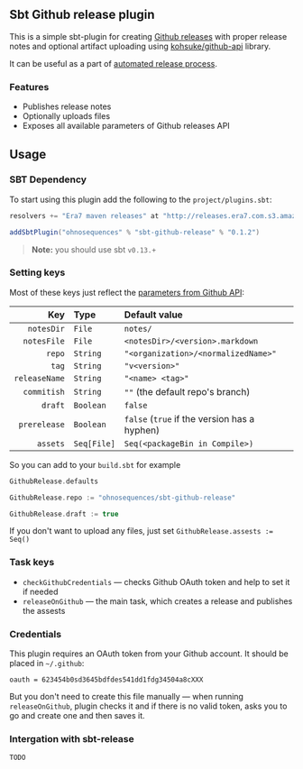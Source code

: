 ## Sbt Github release plugin

This is a simple sbt-plugin for creating [Github releases](https://github.com/blog/1547-release-your-software) with proper release notes and optional artifact uploading using [kohsuke/github-api](https://github.com/kohsuke/github-api) library.

It can be useful as a part of [automated release process](https://github.com/sbt/sbt-release).


### Features

* Publishes release notes
* Optionally uploads files
* Exposes all available parameters of Github releases API 


## Usage

### SBT Dependency

To start using this plugin add the following to the `project/plugins.sbt`:

```scala
resolvers += "Era7 maven releases" at "http://releases.era7.com.s3.amazonaws.com"

addSbtPlugin("ohnosequences" % "sbt-github-release" % "0.1.2")
```

> **Note:** you should use sbt `v0.13.+`


### Setting keys

Most of these keys just reflect the [parameters from Github API](http://developer.github.com/v3/repos/releases/#create-a-release):

Key           | Type        | Default value
-------------:|:------------|:--------------------------------------------------------
`notesDir`    | `File`      | `notes/`
`notesFile`   | `File`      | `<notesDir>/<version>.markdown`
`repo`        | `String`    | `"<organization>/<normalizedName>"`
`tag`         | `String`    | `"v<version>"`
`releaseName` | `String`    | `"<name> <tag>"`
`commitish`   | `String`    | `""` (the default repo's branch)
`draft`       | `Boolean`   | `false`
`prerelease`  | `Boolean`   | `false` (`true` if the version has a hyphen)
`assets`      | `Seq[File]` | `Seq(<packageBin in Compile>)`

So you can add to your `build.sbt` for example

```scala
GithubRelease.defaults

GithubRelease.repo := "ohnosequences/sbt-github-release"

GithubRelease.draft := true
```

If you don't want to upload any files, just set `GithubRelease.assests := Seq()`


### Task keys

* `checkGithubCredentials` — checks Github OAuth token and help to set it if needed
* `releaseOnGithub` — the main task, which creates a release and publishes the assests


### Credentials

This plugin requires an OAuth token from your Github account. It should be placed in `~/.github`:

```
oauth = 623454b0sd3645bdfdes541dd1fdg34504a8cXXX
```

But you don't need to create this file manually — when running `releaseOnGithub`, plugin checks it and if there is no valid token, asks you to go and create one and then saves it.


### Intergation with sbt-release

`TODO`

